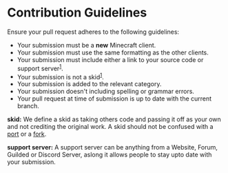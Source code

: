 # Contribution Guidelines

Ensure your pull request adheres to the following guidelines:

- Your submission must be a **new** Minecraft client.
- Your submission must use the same formatting as the other clients.
- Your submission must include either a link to your source code or support server<sup>[1](#2)</sup>.
- Your submission is not a skid<sup>[1](#1)</sup>.
- Your submission is added to the relevant category.
- Your submission doesn't including spelling or grammar errors.
- Your pull request at time of submission is up to date with the current branch.

<b id="1">skid:</b> We define a skid as taking others code and passing it off as your own and not crediting the original work. A skid should not be confused with a [port](https://en.wikipedia.org/wiki/Porting) or a [fork](https://en.wikipedia.org/wiki/Fork_(software_development)).

<b id="2">support server:</b> A support server can be anything from a Website, Forum, Guilded or Discord Server, aslong it allows people to stay upto date with your submission.
